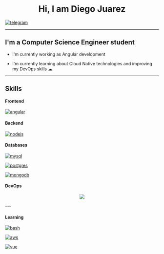 ## <h1 align="center"> Hi, I am Diego Juarez </h1>

[![telegram](https://img.shields.io/badge/telegram-0A66C2?style=for-the-badge&logo=telegram&logoColor=white)](https://t.me/dialjub19)

---
## I'm a Computer Science Engineer student

- I'm currently working as Angular development 

- I'm currently learning about Cloud Native technologies and improving my DevOps skills ☁
---

## Skills

#### Frontend

[![angular](https://skillicons.dev/icons?i=angular&perline=3)](https://skillicons.dev)

#### Backend

[![nodejs](https://skillicons.dev/icons?i=nodejs&perline=3)](https://skillicons.dev)

#### Databases

[![mysql](https://skillicons.dev/icons?i=mysql&perline=1)](https://skillicons.dev)

[![postgres](https://skillicons.dev/icons?i=postgres&perline=1)](https://skillicons.dev)

[![mongodb](https://skillicons.dev/icons?i=mongodb&perline=1)](https://skillicons.dev)


#### DevOps


<p align="center">
  <a href="https://skillicons.dev">
    <img src="https://skillicons.dev/icons?i=git,aws,gcp,docker,kubernetes,docker,terraform,linux" />
  </a>
</p>
---

#### Learning

[![bash](https://skillicons.dev/icons?i=bash&perline=1)](https://skillicons.dev)

[![aws](https://skillicons.dev/icons?i=aws&perline=1)](https://skillicons.dev)

[![vue](https://skillicons.dev/icons?i=vue&perline=1)](https://skillicons.dev)



<!--
**dialjub19/dialjub19** is a ✨ _special_ ✨ repository because its `README.md` (this file) appears on your GitHub profile.

Here are some ideas to get you started:

- 🔭 I’m currently working on ...
- 🌱 I’m currently learning ...
- 👯 I’m looking to collaborate on ...
- 🤔 I’m looking for help with ...
- 💬 Ask me about ...
- 📫 How to reach me: ...
- 😄 Pronouns: ...
- ⚡ Fun fact: ...
-->
